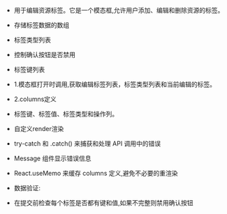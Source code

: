 - 用于编辑资源标签。它是一个模态框,允许用户添加、编辑和删除资源的标签。
- 存储标签数据的数组
- 标签类型列表
- 控制确认按钮是否禁用
- 标签键列表
- 1.模态框打开时调用,获取编辑标签列表，标签类型列表和当前编辑的标签。
- 2.columns定义
- 标签键、标签值、标签类型和操作列。
- 自定义render渲染
- try-catch 和 .catch() 来捕获和处理 API 调用中的错误
- Message 组件显示错误信息
-  React.useMemo 来缓存 columns 定义,避免不必要的重渲染
-  数据验证:

- 在提交前检查每个标签是否都有键和值,如果不完整则禁用确认按钮
